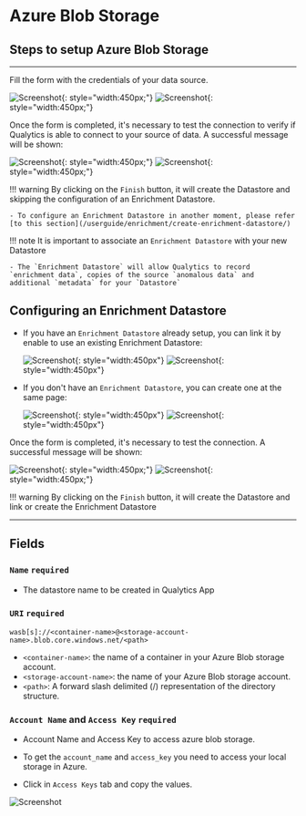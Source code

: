 # Azure Blob Storage

## Steps to setup Azure Blob Storage

---
Fill the form with the credentials of your data source.

![Screenshot](../assets/datastores/azure-blob-storage/create-datastore-light.png#only-light){: style="width:450px;"}
![Screenshot](../assets/datastores/azure-blob-storage/create-datastore-dark.png#only-dark){: style="width:450px;"}

Once the form is completed, it's necessary to test the connection to verify if Qualytics is able to connect to your source of data. A successful message will be shown:

![Screenshot](../assets/datastores/test-connection/test-connection-light.png#only-light){: style="width:450px;"}
![Screenshot](../assets/datastores/test-connection/test-connection-dark.png#only-dark){: style="width:450px;"}

!!! warning 
    By clicking on the `Finish` button, it will create the Datastore and skipping the configuration of an Enrichment Datastore.

    - To configure an Enrichment Datastore in another moment, please refer [to this section](/userguide/enrichment/create-enrichment-datastore/)

!!! note 
    It is important to associate an `Enrichment Datastore` with your new Datastore

    - The `Enrichment Datastore` will allow Qualytics to record `enrichment data`, copies of the source `anomalous data` and additional `metadata` for your `Datastore`

## Configuring an Enrichment Datastore

- If you have an `Enrichment Datastore` already setup, you can link it by enable to use an existing Enrichment Datastore:

    ![Screenshot](../assets/enrichment/amazon-s3/associate-enrichment-datastore-light.png#only-light){: style="width:450px"}
    ![Screenshot](../assets/enrichment/amazon-s3/associate-enrichment-datastore-dark.png#only-dark){: style="width:450px"}

- If you don't have an `Enrichment Datastore`, you can create one at the same page:

    ![Screenshot](../assets/enrichment/amazon-s3/create-enrichment-datastore-light.png#only-light){: style="width:450px"}
    ![Screenshot](../assets/enrichment/amazon-s3/create-enrichment-datastore-dark.png#only-dark){: style="width:450px"}

Once the form is completed, it's necessary to test the connection. A successful message will be shown:

![Screenshot](../assets/enrichment/test-connection-light.png#only-light){: style="width:450px;"}
![Screenshot](../assets/enrichment/test-connection-dark.png#only-dark){: style="width:450px;"}

!!! warning 
    By clicking on the `Finish` button, it will create the Datastore and link or create the Enrichment Datastore

---
## Fields

### `Name` <spam id='required'>`required`</spam>

* The datastore name  to be created in Qualytics App

### `URI` <spam id='required'>`required`</spam>

``` text
wasb[s]://<container-name>@<storage-account-name>.blob.core.windows.net/<path>
```

* `<container-name>`: the name of a container in your Azure Blob storage account.
* `<storage-account-name>`: the name of your Azure Blob storage account.
* `<path>`: A forward slash delimited (/) representation of the directory structure.
### `Account Name` and `Access Key` <spam id='required'>`required`</spam>

* Account Name and Access Key to access azure blob storage.

* To get the `account_name` and `access_key` you need to access your local storage in Azure.

* Click in `Access Keys` tab and copy the values.

![Screenshot](../assets/datastores/azure-blob-storage/where-to-find-keys.png)

